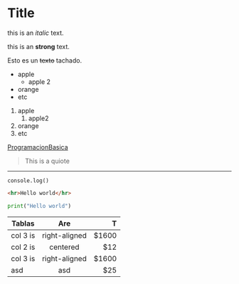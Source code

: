 # Title

<!-- Italic -->
this is an *italic* text.

<!-- Strong -->
this is an **strong** text.

<!-- Strikethrough -->
Esto es un ~~texto~~ tachado.

<!-- UL -->
* apple
    * apple 2
* orange
* etc

<!-- IL -->
1. apple
    1. apple2
2. orange
3. etc

<!-- Enlaces -->
[ProgramacionBasica](https://github.com/Cesar-580/ProgramacionBasica)

<!-- Citas -->

> This is a quiote

<!-- Hr -->

---

<!-- Codigo -->

` console.log() `

```html
<hr>Hello world</hr>
```

```python
print("Hello world")
```

<!-- Tablas -->

|   Tablas     |    Are              | T        |
|   ---------- |    :---------:      |    -----:|
|   col 3 is   |    right-aligned    | $1600    |
|   col 2 is   |    centered         | $12      |
|   col 3 is   |    right-aligned    | $1600    |
|   asd        |    asd              | $25      |
